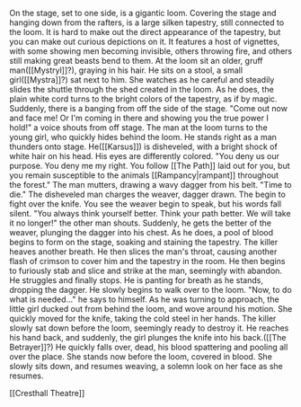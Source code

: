 On the stage, set to one side, is a gigantic loom. Covering the stage and hanging down from the rafters, is a large silken tapestry, still connected to the loom. It is hard to make out the direct appearance of the tapestry, but you can make out curious depictions on it. It features a host of vignettes, with some showing men becoming invisible, others throwing fire, and others still making great beasts bend to them. At the loom sit an older, gruff man([[Mystryl]]?), graying in his hair. He sits on a stool, a small girl([[Mystra]]?) sat next to him. She watches as he careful and steadily slides the shuttle through the shed created in the loom. As he does, the plain white cord turns to the bright colors of the tapestry, as if by magic. Suddenly, there is a banging from off the side of the stage. 
"Come out now and face me! Or I'm coming in there and showing you the true power I hold!" a voice shouts from off stage. The man at the loom turns to the young girl, who quickly hides behind the loom. He stands right as a man thunders onto stage. He([[Karsus]]) is disheveled, with a bright shock of white hair on his head. His eyes are differently colored. 
"You deny us our purpose. You deny me my right. You follow [[The Path]] laid out for you, but you remain susceptible to the animals [[Rampancy|rampant]] throughout the forest." The man mutters, drawing a wavy dagger from his belt. "Time to die."
The disheveled man charges the weaver, dagger drawn. The begin to fight over the knife. You see the weaver begin to speak, but his words fall silent. 
"You always think yourself better. Think your path better. We will take it no longer!" the other man shouts. Suddenly, he gets the better of the weaver, plunging the dagger into his chest. As he does, a pool of blood begins to form on the stage, soaking and staining the tapestry. The killer heaves another breath. He then slices the man's throat, causing another flash of crimson to cover him and the tapestry in the room. He then begins to furiously stab and slice and strike at the man, seemingly with abandon. He struggles and finally stops. He is panting for breath as he stands, dropping the dagger. 
He slowly begins to walk over to the loom. "Now, to do what is needed..." he says to himself. 
As he was turning to approach, the little girl ducked out from behind the loom, and wove around his motion. She quickly moved for the knife, taking the cold steel in her hands. The killer slowly sat down before the loom, seemingly ready to destroy it. He reaches his hand back, and suddenly, the girl plunges the knife into his back.([[The Betrayer]]?) He quickly falls over, dead, his blood spattering and pooling all over the place. She stands now before the loom, covered in blood. 
She slowly sits down, and resumes weaving, a solemn look on her face as she resumes.

[[Cresthall Theatre]]